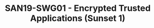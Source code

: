 ---
categories:
- san19
description: DRM content vendors want to make it even harder to reverse engineer Trusted
  Applications and therefore would like to see that TA’s are not just signed, but
  also encrypted. In this session we would like to discuss the different alternatives
  we see.
image:
  featured: 'true'
  path: /assets/images/featured-images/san19/SAN19-SWG01.png
session_attendee_num: '39'
session_id: SAN19-SWG01
session_room: Sunset 1 (Developer Room)
session_slot:
  end_time: '2019-09-25 11:00:00'
  start_time: '2019-09-25 10:30:00'
session_speakers:
- speaker_bio: Currently working as part of Support and Solutions team, Linaro. Responsible
    for activities related to platform security like OP-TEE, trusted firmware, boot-loaders
    etc. Also responsible for tool-chain support activities.<br /> <br /> Contributed
    in various open source projects like OP-TEE, TF-A, u-boot, edk2, Linux etc.<br
    /> <br /> Apart form technical stuff, I have keen interest in sports like badminton,
    table tennis, chess etc.
  speaker_company: Linaro
  speaker_image: /assets/images/speakers/san19/sumit-garg.jpg
  speaker_location: ''
  speaker_name: Sumit Garg
  speaker_position: Software Engineer
  speaker_url: ''
  speaker_username: sumit.garg
session_track: Security
tag: session
tags:
- 96Boards
- ' Industrial'
- ' Wednesday'
title: SAN19-SWG01 - Encrypted Trusted Applications (Sunset 1)
---